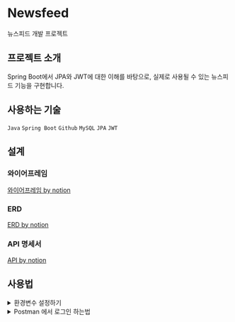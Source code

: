# Newsfeed

뉴스피드 개발 프로젝트

## 프로젝트 소개

Spring Boot에서 JPA와 JWT에 대한 이해를 바탕으로, 실제로 사용될 수 있는 뉴스피드 기능을 구현합니다.

## 사용하는 기술

`Java` `Spring Boot` `Github` `MySQL` `JPA` `JWT`

## 설계

### 와이어프레임
[와이어프레임 by notion](https://www.notion.so/teamsparta/2002dc3ef51480a0a2b0c849619fad30)

### ERD

[ERD by notion](https://www.notion.so/teamsparta/ERD-2002dc3ef51480d58ca8eed56bd0218c)

### API 명세서
[API by notion](https://www.notion.so/teamsparta/API-2002dc3ef514809ab0a2d060b1757a19)


## 사용법

<details>
<summary> 환경변수 설정하기 </summary>

---

### 0. 현재 설정

현재 설정에 따라 환경 변수 `DB_URL`, `DB_USERNAME`, `DB_PASSWORD` 을 설정해야하는 상황

```yaml
spring:
  datasource:
    url: ${DB_URL}
    username: ${DB_USERNAME}
    password: ${DB_PASSWORD}
```

### 1. 환경변수 설정하기

![envGuide1.png.png](readme/envGuide1.png)

### 2. 옵션 추가하기

`빌드 및 실행` 항목의   <u>옵션 수정(M)</u> 선택

아래 내용 체크 표시

    환경변수
    VM 옵션 추가

1. VM 옵션에 `-Dspring.profiles.active=local` 추가
2. <u>환경 변수(E)</u> 의 파일모양 📄 선택

![envGuide2.png](readme/envGuide2.png)

### 3. 환경변수 설정하기

필요한 환경변수 추가 후 적용

![envGuide3.png](readme/envGuide3.png)
![envGuide4.png](readme/envGuide4.png)
---

</details>

<details>

<summary> Postman 에서 로그인 하는법 </summary>

1. 로그인 후, token의 Bearer 뒷부분을 복사한다.

![loginGuide1.png](readme/loginGuide1.png)

2. 로그인이 필요한 api 요청에서, **Auth의 Auth Type**에 **Bearer Token**을 선택한다.
3. 복사한 토큰을 token에 입력한다.

![loginGuide2.png](readme/loginGuide2.png)

</details>